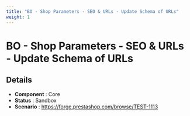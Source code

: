 ```yaml
---
title: "BO - Shop Parameters - SEO & URLs - Update Schema of URLs"
weight: 1
---
```


# BO - Shop Parameters - SEO & URLs - Update Schema of URLs
## Details
* **Component** : Core
* **Status** : Sandbox
* **Scenario** : https://forge.prestashop.com/browse/TEST-1113

